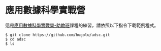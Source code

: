# 應用數據科學實戰營

這是[應用數據科學實戰營-助教班](http://201512-ta.adsctw.com/)課程的練習，請依照以下指令下載範例程式。

```
$ git clone https://github.com/hugolu/adsc.git
$ cd adsc
$ ls
```
